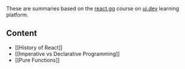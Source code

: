 These are summaries based on the [react.gg](https://ui.dev/c/react) course on [ui.dev](https://ui.dev) learning platform.
## Content
- [[History of React]]
- [[Imperative vs Declarative Programming]]
- [[Pure Functions]]
